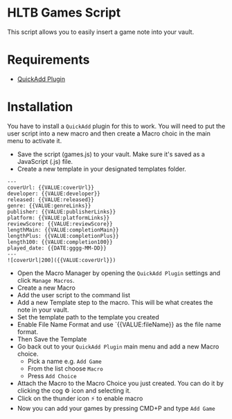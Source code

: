 # HLTB Games Script

This script allows you to easily insert a game note into your vault.

# Requirements

- [QuickAdd Plugin](https://github.com/chhoumann/quickadd)

# Installation

You have to install a `QuickAdd` plugin for this to work. You will need to put the user script into a new macro and then create a Macro choic in the main menu to activate it.

- Save the script (games.js) to your vault. Make sure it's saved as a JavaScript (.js) file.
- Create a new template in your designated templates folder.

```
---
coverUrl: {{VALUE:coverUrl}}
developer: {{VALUE:developer}}
released: {{VALUE:released}}
genre: {{VALUE:genreLinks}}
publisher: {{VALUE:publisherLinks}}
platform: {{VALUE:platformLinks}}
reviewScore: {{VALUE:reviewScore}}
lengthMain: {{VALUE:completionMain}}
lengthPlus: {{VALUE:completionPlus}}
length100: {{VALUE:completion100}}
played_date: {{DATE:gggg-MM-DD}}
---
![coverUrl|200]({{VALUE:coverUrl}})
```

- Open the Macro Manager by opening the `QuickAdd Plugin` settings and click `Manage Macros`.
- Create a new Macro
- Add the user script to the command list
- Add a new Template step to the macro. This will be what creates the note in your vault.
- Set the template path to the template you created
- Enable File Name Format and use `{{VALUE:fileName}} as the file name format.
- Then Save the Template
- Go back out to your `QuickAdd Plugin` main menu and add a new Macro choice.
  - Pick a name e.g. `Add Game`
  - From the list choose `Macro`
  - Press `Add Choice`
- Attach the Macro to the Macro Choice you just created. You can do it by clicking the cog ⚙ icon and selecting it.
- Click on the thunder icon ⚡ to enable macro
- Now you can add your games by pressing CMD+P and type `Add Game`
